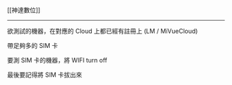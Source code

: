 [[神達數位]]

---

欲測試的機器，在對應的 Cloud 上都已經有註冊上 (LM / MiVueCloud)

帶足夠多的 SIM 卡

要測 SIM 卡的機器，將 WIFI turn off 

最後要記得將 SIM 卡拔出來